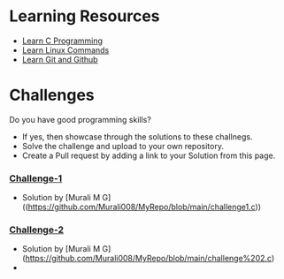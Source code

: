 # Learning Resources
* [Learn C Programming](C-Resources.md)
* [Learn Linux Commands](Linux-Resources.md)
* [Learn Git and Github](C-Resources.md)

# Challenges
Do you have good programming skills? 
- If yes, then showcase through the solutions to these challnegs.
- Solve the challenge and upload to your own repository.
- Create a Pull request by adding a link to your Solution from this page.

### [Challenge-1](challenge-1.md)
* Solution by [Murali M G] ((https://github.com/Murali008/MyRepo/blob/main/challenge1.c))

### [Challenge-2](challenge-2.md)
* Solution by [Murali M G] (https://github.com/Murali008/MyRepo/blob/main/challenge%202.c)
* 
